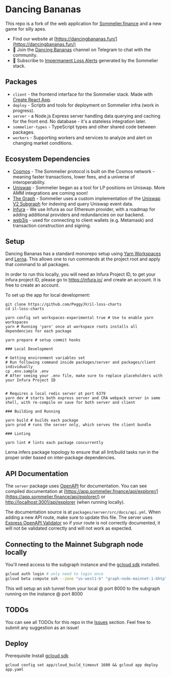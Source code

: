 # Dancing Bananas

This repo is a fork of the web application for [Sommelier.finance](https://app.sommelier.finance) and a new game for silly apes.

-   Find our website at [https://dancingbananas.fun/](https://dancingbananas.fun/)
-   💬 Join the [Dancing Bananas](https://t.me/getbananas) channel on Telegram to chat with the community.
-   🔔 Subscribe to [Impermanent Loss Alerts](https://t.me/getsomm_alerts) generated by the Sommelier stack.

## Packages

-   `client` - the frontend interface for the Sommelier stack. Made with [Create React App](https://github.com/facebook/create-react-app).
-   `deploy` - Scripts and tools for deployment on Sommelier infra (work in progress).
-   `server` - a Node.js Express server handling data querying and caching for the front end. No database - it's a stateless integration later.
-   `sommelier-types` - TypeScript types and other shared code between packages.
-   `workers` - Supporting workers and services to analyze and alert on changing market conditions.

## Ecosystem Dependencies

-   [Cosmos](https://cosmos.network/) - The Sommelier protocol is built on the Cosmos network - meaning faster transactions, lower fees, and a universe of interoperability.
-   [Uniswap](https://uniswap.org/) - Sommelier began as a tool for LP positions on Uniswap. More AMM integrations are coming soon!
-   [The Graph](https://thegraph.com/) - Sommelier uses a custom implementation of the [Uniswap V2 Subgraph](https://thegraph.com/explorer/subgraph/uniswap/uniswap-v2) for indexing and query Uniswap event data.
-   [Infura](https://infura.io/) - We use Infura as our Ethereum provider, with a roadmap for adding additional providers and redundancies on our backend.
-   [web3js](https://web3js.readthedocs.io/en/v1.3.0/) - used for connecting to client wallets (e.g. Metamask) and transaction construction and signing.

## Setup

Dancing Bananas has a standard monorepo setup using [Yarn Workspaces](https://classic.yarnpkg.com/blog/2017/08/02/introducing-workspaces/) and [Lerna](https://github.com/lerna/lerna). This allows one to run commands at the project root and apply that command to all packages.

In order to run this locally, you will need an Infura Project ID, to get your infura project ID, please go to https://infura.io/ and create an account. It is free to create an account.

To set up the app for local development:

```
git clone https://github.com/PeggyJV/il-loss-charts
cd il-loss-charts

yarn config set workspaces-experimental true # Use to enable yarn workspaces
yarn # Running 'yarn' once at workspace roots installs all dependencies for each package

yarn prepare # setup commit hooks

### Local Development

# Getting environment variables set
# Run following command inside packages/server and packages/client individually
cp .env.sample .env
# After seeing your .env file, make sure to replace placeholders with your Infura Project ID


# Requires a local redis server at port 6379
yarn dev # starts both express server and CRA webpack server in same shell, with re-compile on save for both server and client

### Building and Running

yarn build # builds each package
yarn prod # runs the server only, which serves the client bundle

### Linting

yarn lint # lints each package concurrently
```

Lerna infers package topology to ensure that all lint/build tasks run in the proper order based on inter-package dependencies.

## API Documentation

The `server` package uses [OpenAPI](https://github.com/PeggyJV/il-loss-charts) for documentation. You can see compiled documentation at [https://app.sommelier.finance/api/explorer/](https://app.sommelier.finance/api/explorer/) or [http://localhost:3001/api/explorer](http://localhost:3001/api/explorer) (when running locally).

The documentation source is at `packages/server/src/docs/api.yml`. When adding a new API route, make sure to update this file. The server uses [Express OpenAPI Validator](https://www.npmjs.com/package/express-openapi-validator) so if your route is not correctly documented, it will not be validated correctly and will not work as expected.

## Connecting to the Mainnet Subgraph node locally

You'll need access to the subgraph instance and the [gcloud sdk](https://cloud.google.com/sdk/docs/install) installed.

```bash
gcloud auth login # only need to login once
gcloud beta compute ssh --zone "us-west1-b" "graph-node-mainnet-1-bhtp"  --project "peggyjv-services" -- -NL 8000:localhost:8000
```

This will setup an ssh tunnel from your local @ port 8000 to the subgraph running on the instance @ port 8000

## TODOs

You can see all TODOs for this repo in the [Issues](https://github.com/PeggyJV/il-loss-charts/issues) section. Feel free to submit any suggestion as an issue!


## Deploy

Prerequisite Install [gcloud sdk](https://cloud.google.com/sdk/docs/install)

`gcloud config set app/cloud_build_timeout 1600 && gcloud app deploy app.yaml`

